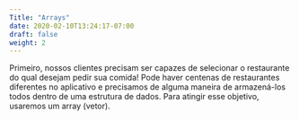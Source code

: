 ```yaml
---
Title: "Arrays"
date: 2020-02-10T13:24:17-07:00
draft: false
weight: 2
---
```


Primeiro, nossos clientes precisam ser capazes de selecionar o restaurante do qual desejam pedir sua comida! Pode haver centenas de restaurantes diferentes no aplicativo e precisamos de alguma maneira de armazená-los todos dentro de uma estrutura de dados. Para atingir esse objetivo, usaremos um array (vetor).
